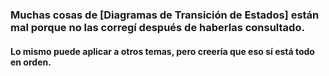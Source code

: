 ### Muchas cosas de [Diagramas de Transición de Estados] están mal porque no las corregí después de haberlas consultado.

#### Lo mismo puede aplicar a otros temas, pero creería que eso sí está todo en orden.
